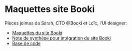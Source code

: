 # Maquettes site Booki
Pièces jointes de Sarah, CTO @Booki et Loïc, l’UI designer:

- [Maquettes du site Booki](https://www.figma.com/file/r9YJyUkpVdrxzBBKGH7reY/Maquettes-Booki-(desktop%2C-mobile%2C-tablette)?type=design&node-id=3-0&mode=design)
- [Note de synthèse pour intégration du site Booki](https://course.oc-static.com/projects/D%C3%A9veloppeur+Web/DW_P2+HTML+CSS+Booki/DW+Booki+-+Note+de+synthese.pdf)
- [Base de code](https://github.com/OpenClassrooms-Student-Center/booki-starter-code)

